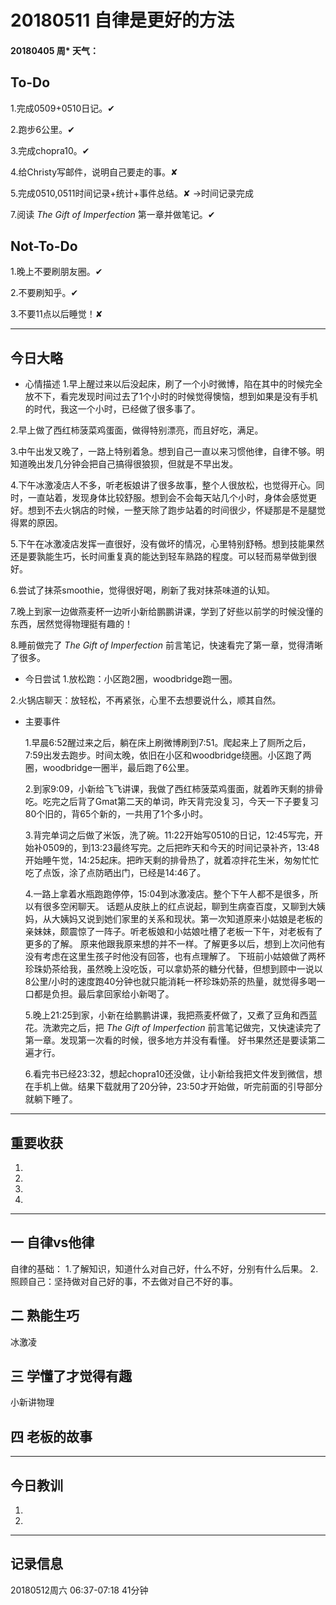 # 20180511  自律是更好的方法

#### 20180405   周*   天气：

## To-Do

1.完成0509+0510日记。✔

2.跑步6公里。✔

3.完成chopra10。✔

4.给Christy写邮件，说明自己要走的事。✘

5.完成0510,0511时间记录+统计+事件总结。✘  →时间记录完成

7.阅读 *The Gift of Imperfection* 第一章并做笔记。✔

## Not-To-Do

1.晚上不要刷朋友圈。✔

2.不要刷知乎。✔

3.不要11点以后睡觉！✘
***
## 今日大略

* 心情描述
1.早上醒过来以后没起床，刷了一个小时微博，陷在其中的时候完全放不下，看完发现时间过去了1个小时的时候觉得懊恼，想到如果是没有手机的时代，我这一个小时，已经做了很多事了。

2.早上做了西红柿菠菜鸡蛋面，做得特别漂亮，而且好吃，满足。

3.中午出发又晚了，一路上特别着急。想到自己一直以来习惯他律，自律不够。明知道晚出发几分钟会把自己搞得很狼狈，但就是不早出发。

4.下午冰激凌店人不多，听老板娘讲了很多故事，整个人很放松，也觉得开心。同时，一直站着，发现身体比较舒服。想到会不会每天站几个小时，身体会感觉更好。想到不去火锅店的时候，一整天除了跑步站着的时间很少，怀疑那是不是腿觉得累的原因。

5.下午在冰激凌店发挥一直很好，没有做坏的情况，心里特别舒畅。想到技能果然还是要孰能生巧，长时间重复真的能达到轻车熟路的程度。可以轻而易举做到很好。

6.尝试了抹茶smoothie，觉得很好喝，刷新了我对抹茶味道的认知。

7.晚上到家一边做燕麦杯一边听小新给鹏鹏讲课，学到了好些以前学的时候没懂的东西，居然觉得物理挺有趣的！

8.睡前做完了 *The Gift of Imperfection* 前言笔记，快速看完了第一章，觉得清晰了很多。
* 今日尝试
1.放松跑：小区跑2圈，woodbridge跑一圈。

2.火锅店聊天：放轻松，不再紧张，心里不去想要说什么，顺其自然。

* 主要事件

  1.早晨6:52醒过来之后，躺在床上刷微博刷到7:51。爬起来上了厕所之后，7:59出发去跑步。时间太晚，依旧在小区和woodbridge绕圈。小区跑了两圈，woodbridge一圈半，最后跑了6公里。

  2.到家9:09，小新给飞飞讲课，我做了西红柿菠菜鸡蛋面，就着昨天剩的排骨吃。吃完之后背了Gmat第二天的单词，昨天背完没复习，今天一下子要复习80个旧的，背65个新的，一共用了1个多小时。

  3.背完单词之后做了米饭，洗了碗。11:22开始写0510的日记，12:45写完，开始补0509的，到13:23最终写完。之后把昨天和今天的时间记录补齐，13:48开始睡午觉，14:25起床。把昨天剩的排骨热了，就着凉拌花生米，匆匆忙忙吃了点饭，涂了点防晒出门，已经是14:46了。

  4.一路上拿着水瓶跑跑停停，15:04到冰激凌店。整个下午人都不是很多，所以有很多空闲聊天。
  话题从皮肤上的红点说起，聊到生病查百度，又聊到大姨妈，从大姨妈又说到她们家里的关系和现状。第一次知道原来小姑娘是老板的亲妹妹，颇震惊了一阵子。听老板娘和小姑娘吐槽了老板一下午，对老板有了更多的了解。
  原来他跟我原来想的并不一样。了解更多以后，想到上次问他有没有考虑在这里生孩子时他没有回答，也有点理解了。
  下班前小姑娘做了两杯珍珠奶茶给我，虽然晚上没吃饭，可以拿奶茶的糖分代替，但想到顾中一说以8公里/小时的速度跑40分钟也就只能消耗一杯珍珠奶茶的热量，就觉得多喝一口都是负担。最后拿回家给小新喝了。

  5.晚上21:25到家，小新在给鹏鹏讲课，我把燕麦杯做了，又煮了豆角和西蓝花。洗漱完之后，把 *The Gift of Imperfection* 前言笔记做完，又快速读完了第一章。发现第一次看的时候，很多地方并没有看懂。
  好书果然还是要读第二遍才行。

  6.看完书已经23:32，想起chopra10还没做，让小新给我把文件发到微信，想在手机上做。结果下载就用了20分钟，23:50才开始做，听完前面的引导部分就躺下睡了。

***
## 重要收获

1.

2.

3.

4.
***
## 一  自律vs他律
自律的基础：
1.了解知识，知道什么对自己好，什么不好，分别有什么后果。
2.照顾自己：坚持做对自己好的事，不去做对自己不好的事。

## 二  熟能生巧
冰激凌
## 三  学懂了才觉得有趣
小新讲物理
## 四  老板的故事
***
## 今日教训

1.

2.

***
## 记录信息

20180512周六  06:37-07:18    41分钟
